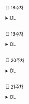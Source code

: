 ▢ 18주차 

<details>
<summary>DL</summary>
<div markdown="1">       

<br />  
  
| 주차 | 내용         | 발표자                       | 발표자료 |
| ---- | ------------ | ---------------------------- | -------- |
| 18   |   Frequent Subgraph Mining with GNNs	| 김나현, 이은빈  | [📚]()    |

  
#### 📍 복습과제

awesome KG reasoing 깃허브에서 최신동향 파악 및 논문읽어보기 
  
  * [필수과제](https://colab.research.google.com/drive/1-sjqQZhYrGM0HiMuaqXOiqhDNlJi7g_I?usp=sharing#scrollTo=BFmpTG8ccZQJ)
  * [선택과제](https://github.com/LIANGKE23/Awesome-Knowledge-Graph-Reasoning)
 
<br/><br/> 

  
</div>
</details>

<br/>

▢ 19주차 

<details>
<summary>DL</summary>
<div markdown="1">       

<br />  
  
| 주차 | 내용         | 발표자                       | 발표자료 |
| ---- | ------------ | ---------------------------- | -------- |
| 19   |   Community Structure in Networks | 이다현  | [📚]()    |

  
### 📍 복습과제
  
  *  
 
  
</div>
</details>

<br/>

▢ 20주차 

<details>
<summary>DL</summary>
<div markdown="1">       

<br />  
  
| 주차 | 내용         | 발표자                       | 발표자료 |
| ---- | ------------ | ---------------------------- | -------- |
| 20  |    Traditional Generative Models for Graphs | 최지우, 최예은  | [📚]()    |

  
### 📍 복습과제
  
  *  
 
  
</div>
</details>

<br/>


▢ 21주차 

<details>
<summary>DL</summary>
<div markdown="1">       

<br />  
  
| 주차 | 내용         | 발표자                       | 발표자료 |
| ---- | ------------ | ---------------------------- | -------- |
| 21  |    Deep Generative Models for Graphs| 김나현,   | [📚]()    |

  
### 📍 복습과제
  
  *  
 
  
</div>
</details>


